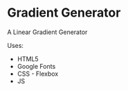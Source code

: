 # Gradient Generator

A Linear Gradient Generator

Uses:

* HTML5
* Google Fonts
* CSS - Flexbox
* JS
